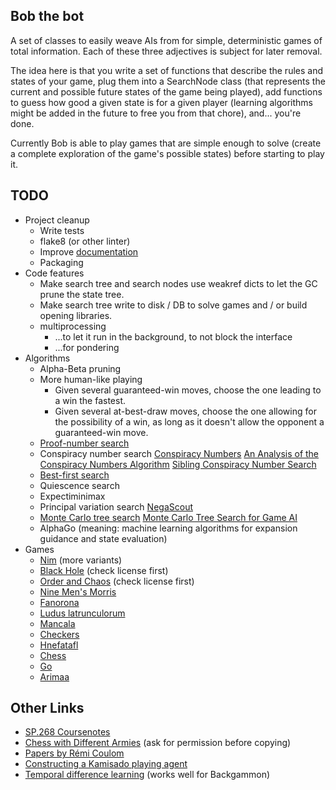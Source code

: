 Bob the bot
-----------

A set of classes to easily weave AIs from for simple, deterministic games of total information. Each
of these three adjectives is subject for later removal.


The idea here is that you write a set of functions that describe the rules and states of your game,
plug them into a SearchNode class (that represents the current and possible future states of the
game being played), add functions to guess how good a given state is for a given player (learning
algorithms might be added in the future to free you from that chore), and... you're done.


Currently Bob is able to play games that are simple enough to solve (create a complete exploration
of the game's possible states) before starting to play it.


TODO
----

* Project cleanup
  * Write tests
  * flake8 (or other linter)
  * Improve [documentation](http://www.sphinx-doc.org/en/stable/ext/example_google.html)
  * Packaging
* Code features
  * Make search tree and search nodes use weakref dicts to let the GC prune the state tree.
  * Make search tree write to disk / DB to solve games and / or build opening libraries.
  * multiprocessing
    * ...to let it run in the background, to not block the interface
    * ...for pondering
* Algorithms
  * Alpha-Beta pruning
  * More human-like playing
    * Given several guaranteed-win moves, choose the one leading to a win the fastest.
    * Given several at-best-draw moves, choose the one allowing for the possibility of a win, as
      long as it doesn't allow the opponent a guaranteed-win move.
  * [Proof-number search](https://en.wikipedia.org/wiki/Proof-number_search)
  * Conspiracy number search
    [Conspiracy Numbers](https://chessprogramming.wikispaces.com/Conspiracy+Numbers)
    [An Analysis of the Conspiracy Numbers Algorithm](https://webdocs.cs.ualberta.ca/~jonathan/publications/ai_publications/icn.pdf)
    [Sibling Conspiracy Number Search](http://www.aaai.org/ocs/index.php/SOCS/SOCS15/paper/viewFile/11040/10641)
  * [Best-first search](https://en.wikipedia.org/wiki/Best-first_search)
  * Quiescence search
  * Expectiminimax
  * Principal variation search
    [NegaScout](https://chessprogramming.wikispaces.com/NegaScout)
  * [Monte Carlo tree search](https://en.wikipedia.org/wiki/Monte_Carlo_tree_search)
    [Monte Carlo Tree Search for Game AI](https://spin.atomicobject.com/2015/12/12/monte-carlo-tree-search-algorithm-game-ai/)
  * AlphaGo (meaning: machine learning algorithms for expansion guidance and state evaluation)
* Games
  * [Nim](https://en.wikipedia.org/wiki/Nim) (more variants)
  * [Black Hole](http://nestorgames.com/rulebooks/BLACKHOLE_EN.pdf) (check license first)
  * [Order and Chaos](https://en.wikipedia.org/wiki/Order_and_Chaos) (check license first)
  * [Nine Men's Morris](https://en.wikipedia.org/wiki/Nine_Men's_Morris)
  * [Fanorona](https://en.wikipedia.org/wiki/Fanorona)
  * [Ludus latrunculorum](https://en.wikipedia.org/wiki/Ludus_latrunculorum)
  * [Mancala](https://en.wikipedia.org/wiki/Mancala)
  * [Checkers](https://en.wikipedia.org/wiki/Draughts)
  * [Hnefatafl](https://de.wikipedia.org/wiki/Hnefatafl)
  * [Chess](https://en.wikipedia.org/wiki/Chess)
  * [Go](https://en.wikipedia.org/wiki/Go_(game))
  * [Arimaa](https://en.wikipedia.org/wiki/Arimaa)


Other Links
-----------

* [SP.268 Coursenotes](http://web.mit.edu/sp.268/www/coursenotes.html)
* [Chess with Different Armies](http://www.chessvariants.com/unequal.dir/cwda.html) (ask for permission before copying)
* [Papers by Rémi Coulom](https://scholar.google.de/citations?user=qxMvlisAAAAJ&hl=en)
* [Constructing a Kamisado playing agent](http://www.csc.kth.se/utbildning/kth/kurser/DD143X/dkand13/Group4Per/report/17-setterquist-skeppstedt.pdf)
* [Temporal difference learning](https://en.wikipedia.org/wiki/Temporal_difference_learning) (works well for Backgammon)

